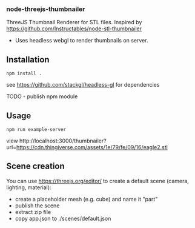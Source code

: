 ### node-threejs-thumbnailer

ThreeJS Thumbnail Renderer for STL files. Inspired by https://github.com/Instructables/node-stl-thumbnailer

- Uses headless webgl to render thumbnails on server.

## Installation
```
npm install .
```
see https://github.com/stackgl/headless-gl for dependencies

TODO - publish npm module

## Usage
```
npm run example-server
```

view http://localhost:3000/thumbnailer?url=https://cdn.thingiverse.com/assets/1e/79/fe/09/16/eagle2.stl


## Scene creation
You can use https://threejs.org/editor/ to create a default scene (camera, lighting, material):
- create a placeholder mesh (e.g. cube) and name it "part"
- publish the scene
- extract zip file
- copy app.json to ./scenes/default.json


